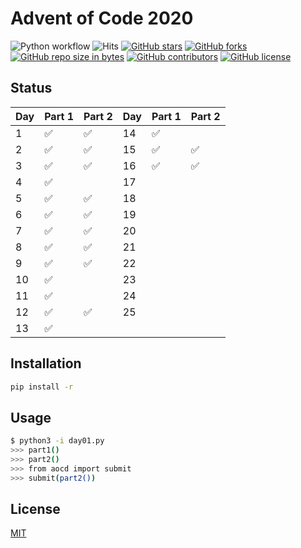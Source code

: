 # Advent of Code 2020
![Python workflow](https://github.com/JnxF/advent-of-code-2020/workflows/Python%20workflow/badge.svg)
![Hits](https://visitor-badge.glitch.me/badge?page_id=jnxf._advent-of-code-2020)
[![GitHub stars](https://img.shields.io/github/stars/JnxF/advent-of-code-2020.svg)](https://GitHub.com/JnxF/advent-of-code-2020/stargazers/)
[![GitHub forks](https://img.shields.io/github/forks/JnxF/advent-of-code-2020.svg)](https://GitHub.com/JnxF/advent-of-code-2020/network/)
[![GitHub repo size in bytes](https://img.shields.io/github/repo-size/JnxF/advent-of-code-2020.svg)](https://github.com/JnxF/advent-of-code-2020)
[![GitHub contributors](https://img.shields.io/github/contributors/JnxF/advent-of-code-2020.svg)](https://GitHub.com/JnxF/advent-of-code-2020/graphs/contributors/)
[![GitHub license](http://img.shields.io/github/license/JnxF/advent-of-code-2020.svg)](https://github.com/JnxF/advent-of-code-2020/blob/master/LICENSE)

## Status
| Day | Part 1             | Part 2             | Day | Part 1             | Part 2             |
| --- | ------------------ | ------------------ | --- | ------------------ | ------------------ |
| 1   | :white_check_mark: | :white_check_mark: | 14  | :white_check_mark: |                    |
| 2   | :white_check_mark: | :white_check_mark: | 15  | :white_check_mark: | :white_check_mark: |
| 3   | :white_check_mark: | :white_check_mark: | 16  | :white_check_mark: | :white_check_mark: |
| 4   | :white_check_mark: |                    | 17  |                    |                    |
| 5   | :white_check_mark: | :white_check_mark: | 18  |                    |                    |
| 6   | :white_check_mark: | :white_check_mark: | 19  |                    |                    |
| 7   | :white_check_mark: | :white_check_mark: | 20  |                    |                    |
| 8   | :white_check_mark: | :white_check_mark: | 21  |                    |                    |
| 9   | :white_check_mark: | :white_check_mark: | 22  |                    |                    |
| 10  | :white_check_mark: |                    | 23  |                    |                    |
| 11  | :white_check_mark: |                    | 24  |                    |                    |
| 12  | :white_check_mark: | :white_check_mark: | 25  |                    |                    |
| 13  | :white_check_mark: |                    |     |                    |                    |


## Installation

```bash
pip install -r
```

## Usage

```bash
$ python3 -i day01.py
>>> part1()
>>> part2()
>>> from aocd import submit
>>> submit(part2())
```

## License
[MIT](https://choosealicense.com/licenses/mit/)